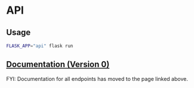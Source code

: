 
# API

## Usage

```sh
FLASK_APP="api" flask run
```

## [Documentation (Version 0)](/api/docs/endpoints-v0.md)

FYI: Documentation for all endpoints has moved to the page linked above.
